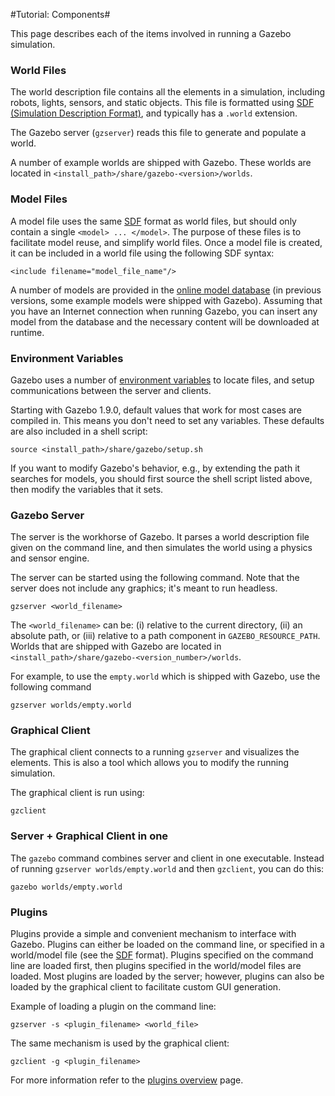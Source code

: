 #Tutorial: Components#

This page describes each of the items involved in running a Gazebo simulation.

### World Files ###

The world description file contains all the elements in a simulation, including robots, lights, sensors, and static objects. This file is formatted using [SDF (Simulation Description Format)](http://gazebosim.org/sdf.html), and typically has a `.world` extension.

The Gazebo server (`gzserver`) reads this file to generate and populate a world.

A number of example worlds are shipped with Gazebo. These worlds are located in `<install_path>/share/gazebo-<version>/worlds`.

### Model Files ###

A model file uses the same [SDF](http://gazebosim.org/sdf.html) format as world files, but should only contain a single `<model> ... </model>`. The purpose of these files is to facilitate model reuse, and simplify world files. Once a model file is created, it can be included in a world file using the following SDF syntax:

~~~
<include filename="model_file_name"/>
~~~

A number of models are provided in the [online model database](http://gazebosim.org/user_guide/started__models__database.html) (in previous versions, some example models were shipped with Gazebo).  Assuming that you have an Internet connection when running Gazebo, you can insert any model from the database and the necessary content will be downloaded at runtime.

### Environment Variables ###

Gazebo uses a number of [environment variables](http://gazebosim.org/user_guide/started__components__env.html) to locate files, and setup communications between the server and clients.

Starting with Gazebo 1.9.0, default values that work for most cases are compiled in. This means you don't need to set any variables.  These defaults are also included in a shell script:

~~~
source <install_path>/share/gazebo/setup.sh
~~~

If you want to modify Gazebo's behavior, e.g., by extending the path it searches for models, you should first source the shell script listed above, then modify the variables that it sets.
 
### Gazebo Server ###
 
The server is the workhorse of Gazebo. It parses a world description file given on the command line, and then simulates the world using a physics and sensor engine. 
 
The server can be started using the following command.  Note that the server does not include any graphics; it's meant to run headless.

~~~ 
gzserver <world_filename>
~~~
 
The `<world_filename>` can be: (i) relative to the current directory, (ii) an absolute path, or (iii) relative to a path component in `GAZEBO_RESOURCE_PATH`. Worlds that are shipped with Gazebo are located in `<install_path>/share/gazebo-<version_number>/worlds`.

For example, to use the `empty.world` which is shipped with Gazebo, use the following command 

~~~
gzserver worlds/empty.world
~~~

### Graphical Client ###

The graphical client connects to a running `gzserver` and visualizes the elements. This is also a tool which allows you to modify the running simulation.

The graphical client is run using:

~~~
gzclient
~~~

### Server + Graphical Client in one ###

The `gazebo` command combines server and client in one executable.  Instead of running `gzserver worlds/empty.world` and then `gzclient`, you can do this:

~~~
gazebo worlds/empty.world
~~~

### Plugins ###

Plugins provide a simple and convenient mechanism to interface with Gazebo. Plugins can either be loaded on the command line, or specified in a world/model file (see the [SDF](http://gazebosim.org/sdf.html ) format). Plugins specified on the command line are loaded first, then plugins specified in the world/model files are loaded. Most plugins are loaded by the server; however, plugins can also be loaded by the graphical client to facilitate custom GUI generation.

Example of loading a plugin on the command line:

~~~
gzserver -s <plugin_filename> <world_file>
~~~

The same mechanism is used by the graphical client:

~~~
gzclient -g <plugin_filename>
~~~

For more information refer to the [plugins overview](http://gazebosim.org/tutorials/?tut=plugins_hello_world) page.
